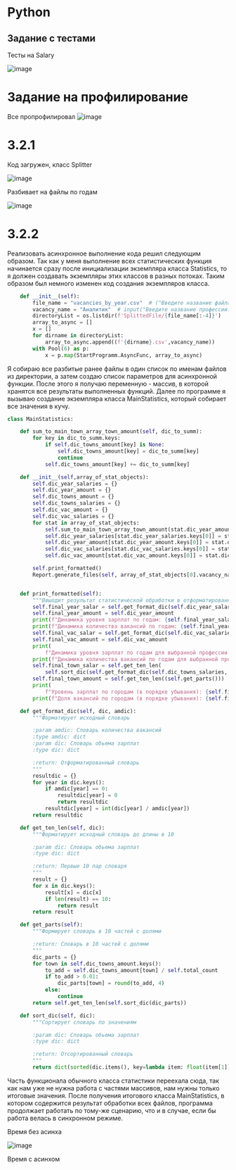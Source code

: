 # Python
## Задание с тестами

Тесты на Salary

![image](https://user-images.githubusercontent.com/87923228/206996286-51ac22b2-0aa3-4022-b998-0f7b8759af79.png)

# Задание на профилирование

Все пропрофилировал
![image](https://user-images.githubusercontent.com/87923228/206998264-e66afb98-6d30-41ff-afa3-c07a49d914b1.png)

# 3.2.1

Код загружен, класс Splitter

![image](https://user-images.githubusercontent.com/87923228/208239070-0874b3e6-c315-469b-b6e4-9c2358ccdfec.png)

Разбивает на файлы по годам

![image](https://user-images.githubusercontent.com/87923228/208239096-e92fdc94-19ea-4ad0-9fb0-5f4dcc1fea46.png)

# 3.2.2

Реализовать асинхронное выполнение кода решил следующим образом. Так как у меня выполнение всех статистических функция начинается сразу после инициализации экземпляра класса Statistics, то я должен создавать экземпляры этих классов в разных потоках. Таким образом был немного изменен код создания экземпляров класса.


```py
    def __init__(self):
        file_name = "vacancies_by_year.csv"  # ("Введите название файла: ")
        vacancy_name = "Аналитик"  # input("Введите название профессии: ")
        directoryList = os.listdir(f'SplittedFile/{file_name[:-4]}')
        array_to_async = []
        x = []
        for dirname in directoryList:
            array_to_async.append((f'{dirname}.csv',vacancy_name))
        with Pool(6) as p:
            x = p.map(StartProgramm.AsyncFunc, array_to_async)
```

Я собираю все разбитые ранее файлы в один список по именам файлов из директории, а затем создаю список параметров для асинхронной функции. После этого я получаю переменную - массив, в которой хранятся все результаты выполненных функций. Далее по программе я вызываю создание экземпляра класса MainStatistics, который собирает все значения в кучу.

```py
class MainStatistics:

    def sum_to_main_town_array_town_amount(self, dic_to_summ):
        for key in dic_to_summ.keys:
            if self.dic_towns_amount[key] is None:
                self.dic_towns_amount[key] = dic_to_summ[key]
                continue
            self.dic_towns_amount[key] += dic_to_summ[key]

    def __init__(self,array_of_stat_objects):
        self.dic_year_salaries = {}
        self.dic_year_amount = {}
        self.dic_towns_amount = {}
        self.dic_towns_salaries = {}
        self.dic_vac_amount = {}
        self.dic_vac_salaries = {}
        for stat in array_of_stat_objects:
            self.sum_to_main_town_array_town_amount(stat.dic_year_amount)
            self.dic_year_salaries[stat.dic_year_salaries.keys[0]] = stat.dic_year_salaries[stat.dic_year_salaries.keys[0]]
            self.dic_year_amount[stat.dic_year_amount.keys[0]] = stat.dic_year_amount[stat.dic_year_amount.keys[0]]
            self.dic_vac_salaries[stat.dic_vac_salaries.keys[0]] = stat.dic_vac_salaries[stat.dic_vac_salaries.keys[0]]
            self.dic_vac_amount[stat.dic_vac_amount.keys[0]] = stat.dic_vac_amount[stat.dic_vac_amount.keys[0]]

        self.print_formatted()
        Report.generate_files(self, array_of_stat_objects[0].vacancy_name)


    def print_formatted(self):
        """Ввыодит результат статистической обработки в отформатированном виде"""
        self.final_year_salar = self.get_format_dic(self.dic_year_salaries, self.dic_year_amount)
        self.final_year_amount = self.dic_year_amount
        print(f"Динамика уровня зарплат по годам: {self.final_year_salar}")
        print(f"Динамика количества вакансий по годам: {self.final_year_amount}")
        self.final_vac_salar = self.get_format_dic(self.dic_vac_salaries, self.dic_vac_amount)
        self.final_vac_amount = self.dic_vac_amount
        print(
            f"Динамика уровня зарплат по годам для выбранной профессии: {self.final_vac_salar}")
        print(f"Динамика количества вакансий по годам для выбранной профессии: {self.final_vac_amount}")
        self.final_town_salar = self.get_ten_len(
            self.sort_dic(self.get_format_dic(self.dic_towns_salaries, self.dic_towns_amount)))
        self.final_town_amount = self.get_ten_len((self.get_parts()))
        print(
            f"Уровень зарплат по городам (в порядке убывания): {self.final_town_salar}")
        print(f"Доля вакансий по городам (в порядке убывания): {self.final_town_amount}")

    def get_format_dic(self, dic, amdic):
        """Форматирует исходный словарь

        :param amdic: Словарь количества вакансий
        :type amdic: dict
        :param dic: Словарь обьема зарплат
        :type dic: dict

        :return: Отформатированный словарь
        """
        resultdic = {}
        for year in dic.keys():
            if amdic[year] == 0:
                resultdic[year] = 0
                return resultdic
            resultdic[year] = int(dic[year] / amdic[year])
        return resultdic

    def get_ten_len(self, dic):
        """Форматирует исходный словарь до длины в 10

        :param dic: Словарь обьема зарплат
        :type dic: dict

        :return: Первые 10 пар словаря
        """
        result = {}
        for x in dic.keys():
            result[x] = dic[x]
            if len(result) == 10:
                return result
        return result

    def get_parts(self):
        """Формирует словарь в 10 частей с долями

        :return: Словарь в 10 частей с долями
        """
        dic_parts = {}
        for town in self.dic_towns_amount.keys():
            to_add = self.dic_towns_amount[town] / self.total_count
            if to_add > 0.01:
                dic_parts[town] = round(to_add, 4)
            else:
                continue
        return self.get_ten_len(self.sort_dic(dic_parts))

    def sort_dic(self, dic):
        """Сортирует словарь по значениям

        :param dic: Словарь обьема зарплат
        :type dic: dict

        :return: Отсортированный словарь
        """
        return dict(sorted(dic.items(), key=lambda item: float(item[1]), reverse=True))
```
Часть функционала обычного класса статистики переехала сюда, так как нам уже не нужна работа с частями массивов, нам нужны только итоговые значения. 
После получения итогового класса MainStatistics, в котором содержится результат обработки всех файлов, программа продолжает работать по тому-же сценарию, что и в случае, если бы работа велась в синхронном режиме.

Время без асинха

![image](https://user-images.githubusercontent.com/87923228/208296844-c94f9df6-1227-41d0-b709-f0e9b5114e88.png)

Время с асинхом


